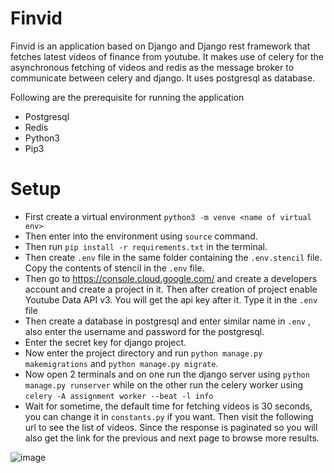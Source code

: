# Finvid
Finvid is an application based on Django and Django rest framework that fetches latest videos of finance from youtube. It makes use of celery for the asynchronous fetching of videos and redis as the message broker to communicate between celery and django. It uses postgresql as database.   

Following are the prerequisite for running the application
- Postgresql
- Redis
- Python3
- Pip3

# Setup
- First create a virtual environment `python3 -m venve <name of virtual env>`
- Then enter into the environment using `source` command.
- Then run  `pip install -r requirements.txt` in the terminal.
- Then create `.env` file in the same folder containing the `.env.stencil` file. Copy the contents of stencil in the  `.env` file.
- Then go to https://console.cloud.google.com/ and create a developers account and create a project in it. Then after creation of project enable Youtube Data API v3.  You will get the api key after it. Type it in the `.env` file
- Then create a database in postgresql and enter similar name in `.env` , also enter the username and password for the postgresql.
- Enter the secret key for django project. 
- Now enter the project directory and run `python manage.py makemigrations`  and  `python manage.py migrate`.
- Now open 2 terminals and on one run the django server using `python manage.py runserver` while on the other run the celery worker using `celery -A assignment worker --beat -l info`
- Wait for sometime, the default time for fetching videos is 30 seconds, you can change it in `constants.py` if you want. Then visit the following url to see the list of videos. Since the response is paginated so you will also get the link for the previous and next page to browse more results.


![image](https://user-images.githubusercontent.com/58258464/210419857-f0b8af30-a5b3-4fb8-9471-a4ebd113e1ae.png)
